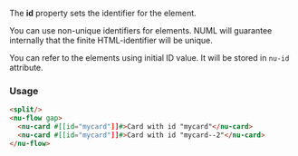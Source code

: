 The **id** property sets the identifier for the element.

You can use non-unique identifiers for elements. NUML will guarantee internally that the finite HTML-identifier will be unique.

You can refer to the elements using initial ID value. It will be stored in `nu-id` attribute.

### Usage

```html
<split/>
<nu-flow gap>
  <nu-card #[[id="mycard"]]#>Card with id "mycard"</nu-card>
  <nu-card #[[id="mycard"]]#>Card with id "mycard--2"</nu-card>
</nu-flow>
```
